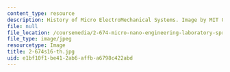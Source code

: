 ```yaml
---
content_type: resource
description: History of Micro ElectroMechanical Systems. Image by MIT OpenCourseWare.
file: null
file_location: /coursemedia/2-674-micro-nano-engineering-laboratory-spring-2016/e1bf10f1be412ab6affba6798c422abd_2-674s16-th.jpg
file_type: image/jpeg
resourcetype: Image
title: 2-674s16-th.jpg
uid: e1bf10f1-be41-2ab6-affb-a6798c422abd
---
```

